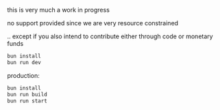 this is very much a work in progress

no support provided since we are very resource constrained

.. except if you also intend to contribute either through code or monetary funds

```bash
bun install
bun run dev
```

production:

```bash
bun install
bun run build
bun run start
```
